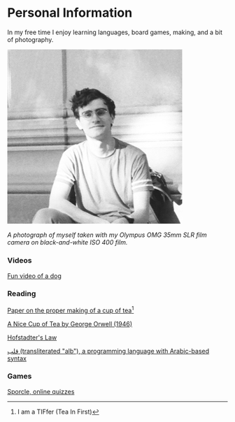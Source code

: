 # Personal Information

In my free time I enjoy learning languages, board games, making, and a bit of photography.


<img src="files/me.jpg" alt="me" width=400>

_A photograph of myself taken with my Olympus OMG 35mm SLR film camera on black-and-white ISO 400 film._


### Videos

[Fun video of a dog](https://www.youtube.com/watch?v=vlA2XaKfh78&list=FLHM4vUhTKs3chwPfY8vw6rQ)


### Reading

[Paper on the proper making of a cup of tea](http://www.gatsby.ucl.ac.uk/tea/tea_archive/attached_files/BS6008.pdf)[^1]

[A Nice Cup of Tea by George Orwell (1946)](http://www.booksatoz.com/witsend/tea/orwell.htm)

[Hofstadter's Law](https://en.wikipedia.org/wiki/Hofstadter%27s_law)

[قلب (transliterated "alb"), a programming language with Arabic-based syntax](https://nas.sr/%D9%82%D9%84%D8%A8/)


### Games

[Sporcle, online quizzes](https://www.sporcle.com/)













[^1]: I am a TIFfer (Tea In First)
